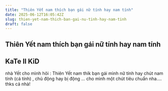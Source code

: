 ```yaml
---
title: "Thiên Yết nam thích bạn gái nữ tính hay nam tính"
date: 2025-06-12T16:05:42Z
slug: thien-yet-nam-thich-ban-gai-nu-tinh-hay-nam-tinh
draft: false
---
```


## Thiên Yết nam thích bạn gái nữ tính hay nam tính

## KaTe II KiD

nhà Yết cho mình hõi : Thiên Yết nam thík bạn gái mình nữ tính hay chút nam tính (cá tính) , chủ động hay bị động ... cho mình một chút tiêu chuẩn nha.... thks cả nhà!